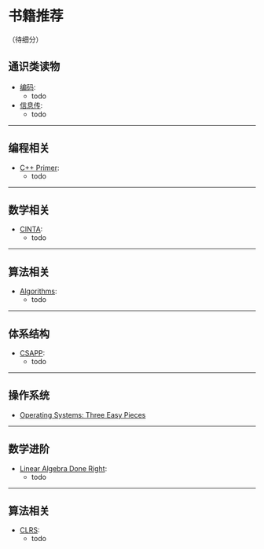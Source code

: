 # 书籍推荐

（待细分）

## 通识类读物
- [编码](https://book.douban.com/subject/4822685//):
    - todo
- [信息传](https://book.douban.com/subject/35223179/):
    - todo
---
## 编程相关
- [C++ Primer](https://book.douban.com/subject/25708312/):
    - todo
---
## 数学相关
- [CINTA](https://github.com/lbwang/CINTA-cn):
    - todo
---
## 算法相关
- [Algorithms](https://algs4.cs.princeton.edu/home/):
    - todo

---
## 体系结构
- [CSAPP](https://csapp.cs.cmu.edu/):
    - todo

---

## 操作系统
- [Operating Systems: Three Easy Pieces](books/OSTEP.md)

---
## 数学进阶
- [Linear Algebra Done Right](https://linear.axler.net/):
    - todo
---
## 算法相关
- [CLRS](https://mitpress.mit.edu/9780262046305/introduction-to-algorithms/):
    - todo